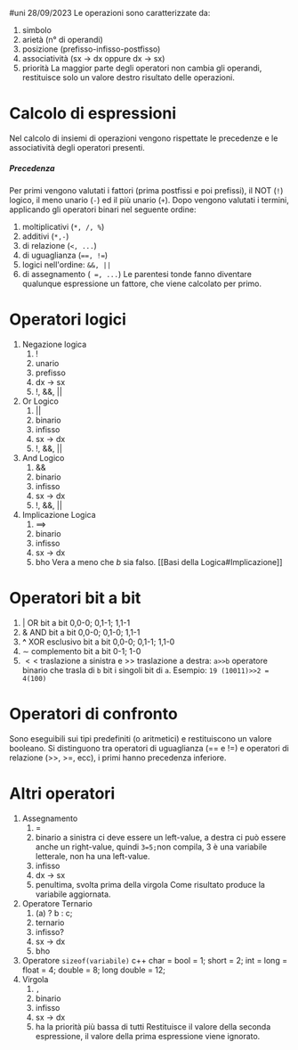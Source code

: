 #uni 28/09/2023
Le operazioni sono caratterizzate da:
1. simbolo
2. arietà (n° di operandi)
3. posizione (prefisso-infisso-postfisso)
4. associatività (sx $\to$ dx oppure dx $\to$ sx)
5. priorità
La maggior parte degli operatori non cambia gli operandi, restituisce solo un valore destro risultato delle operazioni.
# Calcolo di espressioni
Nel calcolo di insiemi di operazioni vengono rispettate le precedenze e le associatività degli operatori presenti.
##### Precedenza
Per primi vengono valutati i fattori (prima postfissi e poi prefissi), il NOT (`!`) logico, il meno unario (`-`) ed il più unario (`+`).
Dopo vengono valutati i termini, applicando gli operatori binari nel seguente ordine:
1. moltiplicativi (`*, /, %`)
2. additivi (`*,-`)
3. di relazione (`<, ...`)
4. di uguaglianza (` ==, != `)
5. logici nell'ordine: `&&, ||`
6. di assegnamento (` =, ...`)
Le parentesi tonde fanno diventare qualunque espressione un fattore, che viene calcolato per primo.
# Operatori logici
1. Negazione logica
	1. !
	2. unario
	3. prefisso
	4. dx $\to$ sx
	5. !, &&, ||
2.  Or Logico
	1. ||
	2. binario
	3. infisso
	4. sx $\to$ dx
	5. !, &&, ||
3. And Logico
	1. &&
	2. binario
	3. infisso
	4. sx $\to$ dx
	5. !, &&, || 
4. Implicazione Logica
	1. $\implies$
	2. binario
	3. infisso
	4. sx $\to$ dx
	5. bho
	Vera a meno che $b$ sia falso. [[Basi della Logica#Implicazione]]
# Operatori bit a bit
1. $|$ OR bit a bit
	0,0-0; 0,1-1; 1,1-1
2. $\&$ AND bit a bit
	0,0-0; 0,1-0; 1,1-1
3. __^__ XOR esclusivo bit a bit
	0,0-0; 0,1-1; 1,1-0
4. $\sim$ complemento bit a bit
	0-1; 1-0
5. $<<$ traslazione a sinistra e >> traslazione a destra: `a>>b` 
	operatore binario che trasla di `b` bit i singoli bit di `a`. Esempio: `19 (10011)>>2 = 4(100)` 	
# Operatori di confronto
Sono eseguibili sui tipi predefiniti (o aritmetici) e restituiscono un valore booleano. Si distinguono tra operatori di uguaglianza (== e !=) e operatori di relazione (>>, >=, ecc), i primi hanno precedenza inferiore.

# Altri operatori
1. Assegnamento
	1. =
	2. binario
		a sinistra ci deve essere un left-value, a destra ci può essere anche un right-value, quindi `3=5;`non compila, 3 è una variabile letterale, non ha una left-value.
	3. infisso
	4. dx $\to$ sx
	5. penultima, svolta prima della virgola
	Come risultato produce la variabile aggiornata.
2. Operatore Ternario
	1. (a) ? b : c;
	2. ternario
	3. infisso?
	4. sx $\to$ dx
	5. bho
3. Operatore `sizeof(variabile)` c++
	char = bool = 1; short = 2; int = long = float = 4; double = 8; long double = 12;
4. Virgola
	1. `,`
	2. binario
	3. infisso
	4. sx $\to$ dx
	5. ha la priorità più bassa di tutti
	Restituisce il valore della seconda espressione, il valore della prima espressione viene ignorato.